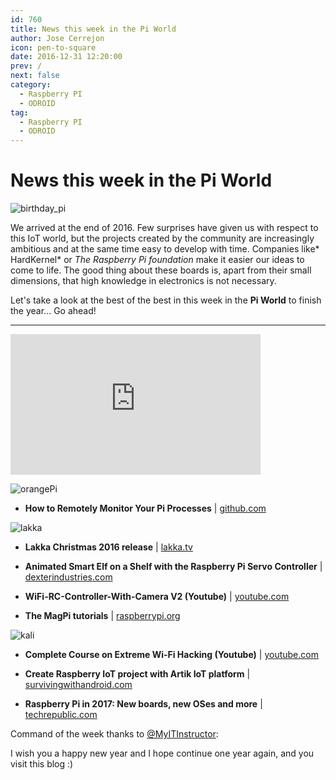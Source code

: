 ```yaml
---
id: 760
title: News this week in the Pi World
author: Jose Cerrejon
icon: pen-to-square
date: 2016-12-31 12:20:00
prev: /
next: false
category:
  - Raspberry PI
  - ODROID
tag:
  - Raspberry PI
  - ODROID
---
```


# News this week in the Pi World

![birthday_pi](/images/2016/12/birthday_pi.png)

We arrived at the end of 2016. Few surprises have given us with respect to this IoT world, but the projects created by the community are increasingly ambitious and at the same time easy to develop with time. Companies like* HardKernel* or *The Raspberry Pi foundation* make it easier our ideas to come to life. The good thing about these boards is, apart from their small dimensions, that high knowledge in electronics is not necessary.

Let's take a look at the best of the best in this week in the **Pi World** to finish the year... Go ahead!

- - -
<iframe width="400" height="225" src="https://www.youtube.com/embed/7DBYWlV7MSI?rel=0" frameborder="0" allowfullscreen></iframe>

![orangePi](/images/2016/12/orangePi.png)

* **How to Remotely Monitor Your Pi Processes** | [github.com](https://github.com/initialstate/pi-process-dashboard/wiki)

![lakka](/images/2016/12/lakka.png)

* **Lakka Christmas 2016 release** | [lakka.tv](http://www.lakka.tv/articles/2016/12/22/christmas-2016-release/)

* **Animated Smart Elf on a Shelf with the Raspberry Pi Servo Controller**  | [dexterindustries.com](https://www.dexterindustries.com/projects/animate-elf-shelf-raspberry-pi-servo-controller/)

* **WiFi-RC-Controller-With-Camera V2 (Youtube)** | [youtube.com](https://www.youtube.com/watch?v=yYZzXwDhog8&feature=youtu.be)

* **The MagPi tutorials** | [raspberrypi.org](https://www.raspberrypi.org/magpi/tutorials/)

![kali](/images/2016/12/kali.png)

* **Complete Course on Extreme Wi-Fi Hacking (Youtube)** | [youtube.com](https://www.youtube.com/watch?v=kT13fBe9hAM)

* **Create Raspberry IoT project with Artik IoT platform** | [survivingwithandroid.com](http://www.survivingwithandroid.com/2016/12/artik-iot-platform-tutorial-raspberry.html)

* **Raspberry Pi in 2017: New boards, new OSes and more** | [techrepublic.com](http://www.techrepublic.com/article/raspberry-pi-in-2017-new-boards-new-oses-and-more/#a-332d918f-c6f3-4541-86a1-14537924a173)

Command of the week thanks to [@MyITInstructor](https://twitter.com/MyITInstructor/):




I wish you a happy new year and I hope continue one year again, and you visit this blog :)